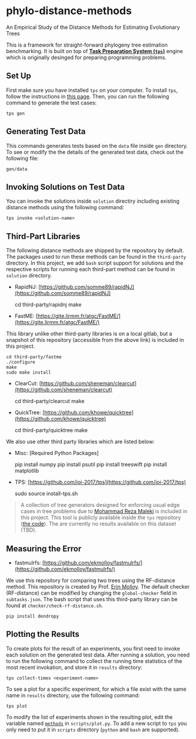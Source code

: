 # phylo-distance-methods
An Empirical Study of the Distance Methods for Estimating Evolutionary Trees

This is a framework for straight-forward phylogeny tree estimation benchmarking. 
It is built on top of [**Task Preparation System (`tps`)**](https://github.com/ioi-2017/tps) 
engine which is originally desinged for preparing programming problems.

## Set Up

First make sure you have installed `tps` on your computer. To install `tps`,
follow the instructions in [this page](https://github.com/ioi-2017/tps#installation).
Then, you can run the following command to generate the test cases:

    tps gen
    
## Generating Test Data

This commands generates tests based on the `data` file inside `gen` directory.
To see or modify the the details of the generated test data, check out the following file:

    gen/data
    
## Invoking Solutions on Test Data

You can invoke the solutions inside `solution` directiry including existing distance methods 
using the following command:

    tps invoke <solution-name>
    
## Third-Part Libraries

The following distance methods are shipped by the repository by default. The packages
used to run these methods can be found in the `third-party` directory. In this project,
we add `bash` script support for solutions and the respective scripts for running
each third-part method can be found in `solution` directory.

- RapidNJ: [https://github.com/somme89/rapidNJ](https://github.com/somme89/rapidNJ)

    cd third-party/rapidnj
    make

- FastME: [https://gite.lirmm.fr/atgc/FastME/](https://gite.lirmm.fr/atgc/FastME/)

This library unlike other third-party libraries is on a local gitlab, but a snapshot of
this repository (accessible from the above link) is included in this project.

    cd third-party/fastme
    ./configure
    make
    sudo make install

- ClearCut: [https://github.com/sheneman/clearcut](https://github.com/sheneman/clearcut)

    cd third-party/clearcut
    make

- QuickTree: [https://github.com/khowe/quicktree](https://github.com/khowe/quicktree)

    cd third-party/quicktree
    make

We also use other third party libraries which are listed below:

- Misc: [Required Python Packages]

    pip install numpy
    pip install psutil
    pip install treeswift
    pip install matplotlib

- TPS: [https://github.com/ioi-2017/tps](https://github.com/ioi-2017/tps) 

    sudo source install-tps.sh

> A collection of tree generators designed for enforcing usual edge cases in tree problems
due to [Mohammad Reza Maleki](https://github.com/mruxim) is included in this project. 
This tool is publicly available inside the `tps` repository 
([the code](https://github.com/ioi-2017/tps/blob/master/samples/Batch/simurgh/gen/gencode.cpp)).
The are currently no results available on this dataset (TBD).

## Measuring the Error

- fastmulrfs: [https://github.com/ekmolloy/fastmulrfs/](https://github.com/ekmolloy/fastmulrfs/)

We use this repository for comparing two trees using the RF-distance method. This repository is
created by Prof. [Erin Molloy](https://github.com/ekmolloy). The default checker (RF-distance)
can be modified by changing the `global-checker` field in `subtasks.json`. The bash script
that uses this third-party library can be found at `checker/check-rf-distance.sh`.

    pip install dendropy

## Plotting the Results

To create plots for the result of an experiments, you first need to invoke each solution on
the generated test data. After running a solution, you need to run the following command
to collect the running time statistics of the most recent invokation, and store it in
`results` directory:

    tps collect-times <experiment-name>
    
To see a plot for a specific experiment, for which a file exist with the same name
in `results` directory, use the following command:

    tps plot
    
To modify the list of experiments shown in the resulting plot, edit the variable
named [`methods`](https://github.com/hameelas/phylo-distance-methods/blob/f1620e666a0c3fbc62b93b2a56162c09394056a3/scripts/plot.py#L8)
in `scripts/plot.py`. To add a new script to `tps` you only need to put it in `scripts` directory (`python` and `bash` are supported).
